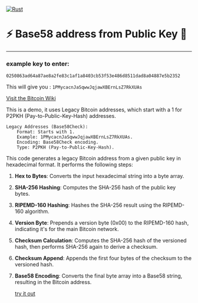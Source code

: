 [![Rust](https://github.com/RGGH/bitcoin_hashing_wasm/actions/workflows/rust.yml/badge.svg)](https://github.com/RGGH/bitcoin_hashing_wasm/actions/workflows/rust.yml)
# ⚡ Base58 address from Public Key 🔑
---
### example key to enter: 

```0250863ad64a87ae8a2fe83c1af1a8403cb53f53e486d8511dad8a04887e5b2352```

This will give you :
```1PMycacnJaSqwwJqjawXBErnLsZ7RkXUAs```

[Visit the Bitcoin Wiki](https://en.bitcoin.it/wiki/Technical_background_of_version_1_Bitcoin_addresses)

This is a demo, it uses Legacy Bitcoin addresses, which start with a 1 for P2PKH (Pay-to-Public-Key-Hash) addresses.

    Legacy Addresses (Base58Check):
        Format: Starts with 1.
        Example: 1PMycacnJaSqwwJqjawXBErnLsZ7RkXUAs.
        Encoding: Base58Check encoding.
        Type: P2PKH (Pay-to-Public-Key-Hash).

This code generates a legacy Bitcoin address from a given public key in hexadecimal format. It performs the following steps:

1. **Hex to Bytes**: Converts the input hexadecimal string into a byte array.
2. **SHA-256 Hashing**: Computes the SHA-256 hash of the public key bytes.
3. **RIPEMD-160 Hashing**: Hashes the SHA-256 result using the RIPEMD-160 algorithm.
4. **Version Byte**: Prepends a version byte (0x00) to the RIPEMD-160 hash, indicating it's for the main Bitcoin network.
5. **Checksum Calculation**: Computes the SHA-256 hash of the versioned hash, then performs SHA-256 again to derive a checksum.
6. **Checksum Append**: Appends the first four bytes of the checksum to the versioned hash.
7. **Base58 Encoding**: Converts the final byte array into a Base58 string, resulting in the Bitcoin address.

   [try it out](https://rggh.github.io/bitcoin_hashing_wasm/web/)
